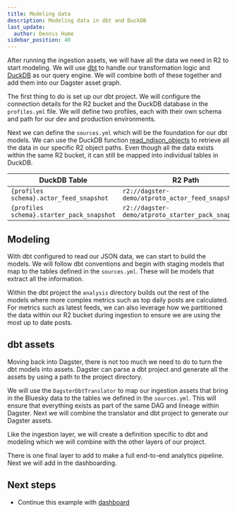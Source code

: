 ```yaml
---
title: Modeling data
description: Modeling data in dbt and DuckDB
last_update:
  author: Dennis Hume
sidebar_position: 40
---
```


After running the ingestion assets, we will have all the data we need in R2 to start modeling. We will use [dbt](https://www.getdbt.com/) to handle our transformation logic and [DuckDB](https://duckdb.org/) as our query engine. We will combine both of these together and add them into our Dagster asset graph.

The first thing to do is set up our dbt project. We will configure the connection details for the R2 bucket and the DuckDB database in the `profiles.yml` file. We will define two profiles, each with their own schema and path for our dev and production environments.

<CodeExample
  path="docs_projects/project_atproto_dashboard/dbt_project/profiles.yml"
  language="yaml"
  startAfter="start_profile"
  endBefore="end_profile"
/>

Next we can define the `sources.yml` which will be the foundation for our dbt models. We can use the DuckDB function [read_ndjson_objects](https://duckdb.org/docs/data/json/loading_json.html#functions-for-reading-json-objects) to retrieve all the data in our specific R2 object paths. Even though all the data exists within the same R2 bucket, it can still be mapped into individual tables in DuckDB.

<CodeExample
  path="docs_projects/project_atproto_dashboard/dbt_project/models/sources.yml"
  language="yaml"
  startAfter="start_sources"
  endBefore="end_sources"
/>

| DuckDB Table                              | R2 Path                                            |
| ----------------------------------------- | -------------------------------------------------- |
| `{profiles schema}.actor_feed_snapshot`   | `r2://dagster-demo/atproto_actor_feed_snapshot/`   |
| `{profiles schema}.starter_pack_snapshot` | `r2://dagster-demo/atproto_starter_pack_snapshot/` |

## Modeling

With dbt configured to read our JSON data, we can start to build the models. We will follow dbt conventions and begin with staging models that map to the tables defined in the `sources.yml`. These will be models that extract all the information.

<CodeExample
  path="docs_projects/project_atproto_dashboard/dbt_project/models/staging/stg_feed_snapshots.sql"
  language="sql"
  startAfter="start_stg_feed_snapshots"
  endBefore="end_stg_feed_snapshots"
/>

Within the dbt project the `analysis` directory builds out the rest of the models where more complex metrics such as top daily posts are calculated. For metrics such as latest feeds, we can also leverage how we partitioned the data within our R2 bucket during ingestion to ensure we are using the most up to date posts.

<CodeExample
  path="docs_projects/project_atproto_dashboard/dbt_project/models/analysis/latest_feed.sql"
  language="sql"
  startAfter="start_latest_feed_cte"
  endBefore="end_latest_feed_cte"
/>

## dbt assets

Moving back into Dagster, there is not too much we need to do to turn the dbt models into assets. Dagster can parse a dbt project and generate all the assets by using a path to the project directory.

<CodeExample
  path="docs_projects/project_atproto_dashboard/project_atproto_dashboard/defs/assets/modeling.py"
  language="python"
  startAfter="start_dbt_project"
  endBefore="end_dbt_project"
/>

We will use the `DagsterDbtTranslator` to map our ingestion assets that bring in the Bluesky data to the tables we defined in the `sources.yml`. This will ensure that everything exists as part of the same DAG and lineage within Dagster. Next we will combine the translator and dbt project to generate our Dagster assets.

<CodeExample
  path="docs_projects/project_atproto_dashboard/project_atproto_dashboard/defs/assets/modeling.py"
  language="python"
  startAfter="start_dbt_assets"
  endBefore="end_dbt_assets"
/>

Like the ingestion layer, we will create a definition specific to dbt and modeling which we will combine with the other layers of our project.

There is one final layer to add to make a full end-to-end analytics pipeline. Next we will add in the dashboarding.

## Next steps

- Continue this example with [dashboard](/examples/bluesky/dashboard)
